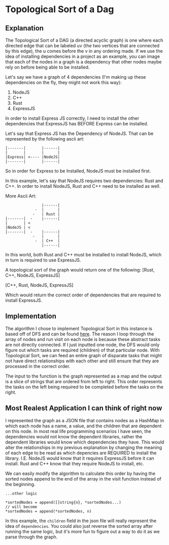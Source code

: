 # Topological Sort of a Dag

## Explanation
The Topological Sort of a DAG (a directed acyclic graph) is one where each directed edge that can be labeled uv (the two vertices that are connected by this edge), the u comes before the v in any ordering made.
If we use the idea of installing dependencies in a project as an example, you can image that each of the nodes in a graph is a dependency that other nodes maybe rely on before being able to be installed.

Let's say we have a graph of 4 dependencies (I'm making up these dependencies on the fly, they might not work this way):
1. NodeJS
2. C++
3. Rust
4. ExpressJS

In order to install Express JS correctly, I need to install the other dependencies that ExpressJS has BEFORE Express can be installed.

Let's say that Express JS has the Dependency of NodeJS.  That can be represented by the following ascii art:
```
|-------|       |------|  
|       |       |      |
|Express| <---- |NodeJS|
|-------|       |------|
```

So in order for Express to be Installed, NodeJS must be installed first.

In this example, let's say that NodeJS requires two dependencies: Rust and C++.
In order to install NodeJS, Rust and C++ need to be installed as well.

More Ascii Art:
```
                |------|
             -  |      |
            -   | Rust |
|-------|  -    |------|  
|       | <
|NodeJS | <
|-------|  -    |------|
            -   |      |
             -  | C++  |
                |------|
```

In this world, both Rust and C++ must be installed to install NodeJS, which in turn is required to use ExpressJS.

A topological sort of the graph would return one of the following:
[Rust, C++, NodeJS, ExpressJS]

[C++, Rust, NodeJS, ExpressJS]

Which would return the correct order of dependencies that are required to install ExpressJS.


## Implementation
The algorithm I chose to implement Topological Sort in this instance is based off of DFS and can be found [here](https://en.wikipedia.org/wiki/Topological_sorting#Depth-first_search).
The reason I loop through the array of nodes and run visit on each node is because these abstract tasks are not directly connected.  If I just inputted one node, the DFS would only figure out which tasks are required (children) of that particular node.
With Topological Sort, we can feed an entire graph of disparate tasks that might not have direct relationships with each other and still ensure that they are processed in the correct order.

The input to the function is the graph represented as a map and the output is a slice of strings that are ordered from left to right. This order represents the tasks on the left being required to be completed before the tasks on the right. 

## Most Realest Application I can think of right now
I represented the graph as a JSON file that contains nodes as a HashMap in which each node has a name, a value, and the children that are dependent on this node. In most real life programming scenarios I have seen, the dependencies would not know the dependent libraries, rather the dependent libraries would know which
dependencies they have.  This would alter the relationships in my previous explanation by changing the meaning of each edge to be read as which depencies are REQUIRED to install the library.
I.E. NodeJS would know that it requires ExpressJS before it can install.  Rust and C++ know that they require NodeJS to install, etc. 

We can easily modify the algorithm to calculate this order by having the sorted nodes append to the end of the array in the visit function instead of the beginning.
```
...other logic

*sortedNodes = append([]string{n}, *sortedNodes...)
// will become
*sortedNodes = append(*sortedNodes, n)
```
In this example, the `children` field in the json file will really represent the idea of `dependencies`. 
You could also just reverse the sorted array after running the same logic, but it's more fun to figure out a way to do it as we parse through the graph.
